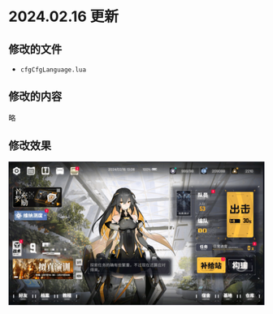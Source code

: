 # 2024.02.16 更新

## 修改的文件

- `cfgCfgLanguage.lua`

## 修改的内容

略

## 修改效果

![Example Image](example.png)